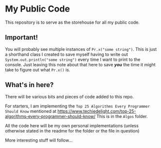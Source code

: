 # My Public Code

This repository is to serve as the storehouse for all my public code.

## Important!
You will probably see multiple instances of `Pr.x("some string")`. This is just a shorthand class I created to save myself having to write out `System.out.println("some string")` every time I want to print to the console. Just leaving this note about that here to save ***you*** the time it might take to figure out what `Pr.x()` is.

## What's in here?

There will be various bits and pieces of code added to this repo.

For starters, I am implementing the `Top 25 Algorithms Every Programmer Should Know` mentioned at https://www.techiedelight.com/top-25-algorithms-every-programmer-should-know/ This is in the `Algos` folder.

All the code here will be my own personal implementations (unless otherwise stated in the readme for the folder or the file in question)

More interesting stuff will follow...

